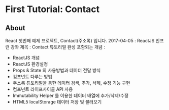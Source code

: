 # First Tutorial: Contact

## About
React 첫번째 예제 프로젝트, Contact(주소록) 입니다.
2017-04-05 : ReactJS 인프런 강좌
제목 : Contact 튜토리얼 완성
포함되는 개념 :
- ReactJS 개념
- ReactJS 환경설정
- Props & State 의 사용방법과 데이터 전달 방식
- 컴포넌트 다루는 방법
- 주소록 튜토리얼을 통한 데이터 검색, 추가, 삭제, 수정 기능 구현
- 컴포넌트 라이프사이클 API 사용
- Immutability Helper 를 이용한 데이터 배열에 추가/삭제/수정
- HTML5 localStorage 데이터 저장 및 불러오기

